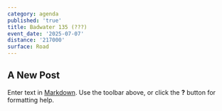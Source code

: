 ```yaml
---
category: agenda
published: 'true'
title: Badwater 135 (???)
event_date: '2025-07-07'
distance: '217000'
surface: Road
---
```

## A New Post

Enter text in [Markdown](http://daringfireball.net/projects/markdown/). Use the toolbar above, or click the **?** button for formatting help.
